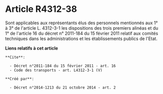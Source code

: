 # Article R4312-38

Sont applicables aux représentants élus des personnels mentionnés aux 1° à 3° de l'article L. 4312-3-1 les dispositions des
trois premiers alinéas et du 1° de l'article 16 du décret n° 2011-184 du 15 février 2011 relatif aux comités techniques dans
les administrations et les établissements publics de l'Etat.

**Liens relatifs à cet article**

	**Cite**:

	  - Décret n°2011-184 du 15 février 2011 - art. 16
	  - Code des transports - art. L4312-3-1 (V)

	**Créé par**:

	  - Décret n°2014-1213 du 21 octobre 2014 - art. 2
